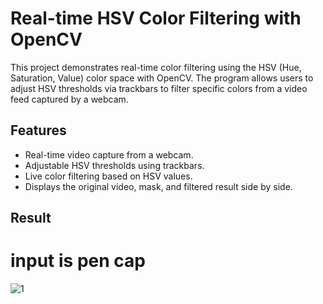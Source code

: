# Real-time HSV Color Filtering with OpenCV

This project demonstrates real-time color filtering using the HSV (Hue, Saturation, Value) color space with OpenCV. The program allows users to adjust HSV thresholds via trackbars to filter specific colors from a video feed captured by a webcam.

## Features

- Real-time video capture from a webcam.
- Adjustable HSV thresholds using trackbars.
- Live color filtering based on HSV values.
- Displays the original video, mask, and filtered result side by side.

## Result 
# input is pen cap 
![1](https://github.com/user-attachments/assets/ae1b8399-f97a-47c6-af17-e1b3ca9b8382)
